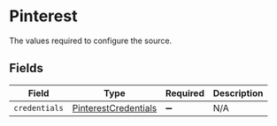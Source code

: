 # Pinterest

The values required to configure the source.


## Fields

| Field                                                               | Type                                                                | Required                                                            | Description                                                         |
| ------------------------------------------------------------------- | ------------------------------------------------------------------- | ------------------------------------------------------------------- | ------------------------------------------------------------------- |
| `credentials`                                                       | [PinterestCredentials](../../models/shared/PinterestCredentials.md) | :heavy_minus_sign:                                                  | N/A                                                                 |